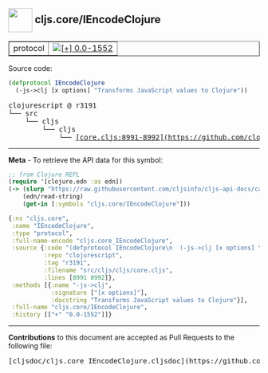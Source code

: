 ## <img width="48px" valign="middle" src="http://i.imgur.com/Hi20huC.png"> cljs.core/IEncodeClojure

 <table border="1">
<tr>

<td>protocol</td>
<td><a href="https://github.com/cljsinfo/cljs-api-docs/tree/0.0-1552"><img valign="middle" alt="[+] 0.0-1552" src="https://img.shields.io/badge/+-0.0--1552-lightgrey.svg"></a> </td>
</tr>
</table>






Source code:

```clj
(defprotocol IEncodeClojure
  (-js->clj [x options] "Transforms JavaScript values to Clojure"))
```

 <pre>
clojurescript @ r3191
└── src
    └── cljs
        └── cljs
            └── <ins>[core.cljs:8991-8992](https://github.com/clojure/clojurescript/blob/r3191/src/cljs/cljs/core.cljs#L8991-L8992)</ins>
</pre>


---

__Meta__ - To retrieve the API data for this symbol:

```clj
;; from Clojure REPL
(require '[clojure.edn :as edn])
(-> (slurp "https://raw.githubusercontent.com/cljsinfo/cljs-api-docs/catalog/cljs-api.edn")
    (edn/read-string)
    (get-in [:symbols "cljs.core/IEncodeClojure"]))
```

```clj
{:ns "cljs.core",
 :name "IEncodeClojure",
 :type "protocol",
 :full-name-encode "cljs.core_IEncodeClojure",
 :source {:code "(defprotocol IEncodeClojure\n  (-js->clj [x options] \"Transforms JavaScript values to Clojure\"))",
          :repo "clojurescript",
          :tag "r3191",
          :filename "src/cljs/cljs/core.cljs",
          :lines [8991 8992]},
 :methods [{:name "-js->clj",
            :signature ["[x options]"],
            :docstring "Transforms JavaScript values to Clojure"}],
 :full-name "cljs.core/IEncodeClojure",
 :history [["+" "0.0-1552"]]}

```

---

__Contributions__ to this document are accepted as Pull Requests to the following file:

 <pre>
[cljsdoc/cljs.core_IEncodeClojure.cljsdoc](https://github.com/cljsinfo/cljs-api-docs/blob/master/cljsdoc/cljs.core_IEncodeClojure.cljsdoc)
</pre>

